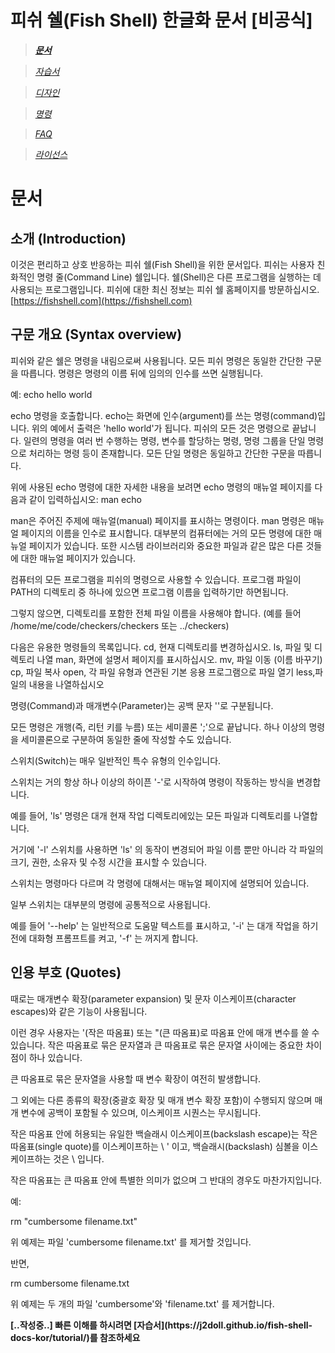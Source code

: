 # 피쉬 쉘(Fish Shell) 한글화 문서 [비공식]

> *[<b>문서</b>](https://j2doll.github.io/fish-shell-docs-kor/doc/)*

> *[자습서](https://j2doll.github.io/fish-shell-docs-kor/tutorial/)*

> *[디자인](https://j2doll.github.io/fish-shell-docs-kor/design/)*

> *[명령](https://j2doll.github.io/fish-shell-docs-kor/commands/)*

> *[FAQ](https://j2doll.github.io/fish-shell-docs-kor/faq/)*

> *[라이선스](https://j2doll.github.io/fish-shell-docs-kor/license-fish/)*

# 문서

## 소개 (Introduction)

이것은 편리하고 상호 반응하는 피쉬 쉘(Fish Shell)을 위한 문서입다. 피쉬는 사용자 친화적인 명령 줄(Command Line) 쉘입니다. 쉘(Shell)은 다른 프로그램을 실행하는 데 사용되는 프로그램입니다. 피쉬에 대한 최신 정보는 피쉬 쉘 홈페이지를 방문하십시오. [https://fishshell.com](https://fishshell.com)

## 구문 개요 (Syntax overview)

피쉬와 같은 쉘은 명령을 내림으로써 사용됩니다. 모든 피쉬 명령은 동일한 간단한 구문을 따릅니다.
명령은 명령의 이름 뒤에 임의의 인수를 쓰면 실행됩니다.

예:
 echo hello world

echo 명령을 호출합니다. echo는 화면에 인수(argument)를 쓰는 명령(command)입니다. 위의 예에서 출력은 'hello world'가 됩니다. 피쉬의 모든 것은 명령으로 끝납니다. 일련의 명령을 여러 번 수행하는 명령, 변수를 할당하는 명령, 명령 그룹을 단일 명령으로 처리하는 명령 등이 존재합니다. 모든 단일 명령은 동일하고 간단한 구문을 따릅니다.

위에 사용된 echo 명령에 대한 자세한 내용을 보려면 echo 명령의 매뉴얼 페이지를 다음과 같이 입력하십시오:
 man echo

man은 주어진 주제에 매뉴얼(manual) 페이지를 표시하는 명령이다. man 명령은 매뉴얼 페이지의 이름을 인수로 표시합니다. 대부분의 컴퓨터에는 거의 모든 명령에 대한 매뉴얼 페이지가 있습니다. 또한 시스템 라이브러리와 중요한 파일과 같은 많은 다른 것들에 대한 매뉴얼 페이지가 있습니다.

컴퓨터의 모든 프로그램을 피쉬의 명령으로 사용할 수 있습니다. 프로그램 파일이 PATH의 디렉토리 중 하나에 있으면 프로그램 이름을 입력하기만 하면됩니다.

그렇지 않으면, 디렉토리를 포함한 전체 파일 이름을 사용해야 합니다.
 (예를 들어 /home/me/code/checkers/checkers 또는 ../checkers)


다음은 유용한 명령들의 목록입니다.
cd, 현재 디렉토리를 변경하십시오.
ls, 파일 및 디렉토리 나열
man, 화면에 설명서 페이지를 표시하십시오.
mv, 파일 이동 (이름 바꾸기)
cp, 파일 복사
open, 각 파일 유형과 연관된 기본 응용 프로그램으로 파일 열기
less,파일의 내용을 나열하십시오


명령(Command)과 매개변수(Parameter)는 공백 문자 ''로 구분됩니다.

모든 명령은 개행(즉, 리턴 키를 누름) 또는 세미콜론 ';'으로 끝납니다. 하나 이상의 명령을 세미콜론으로 구분하여 동일한 줄에 작성할 수도 있습니다.

스위치(Switch)는 매우 일반적인 특수 유형의 인수입니다.
 
스위치는 거의 항상 하나 이상의 하이픈 '-'로 시작하여 명령이 작동하는 방식을 변경합니다.
 
예를 들어, 'ls' 명령은 대개 현재 작업 디렉토리에있는 모든 파일과 디렉토리를 나열합니다.
 
거기에 '-l' 스위치를 사용하면 'ls' 의 동작이 변경되어 파일 이름 뿐만 아니라 각 파일의 크기, 권한, 소유자 및 수정 시간을 표시할 수 있습니다.

스위치는 명령마다 다르며 각 명령에 대해서는 매뉴얼 페이지에 설명되어 있습니다.

일부 스위치는 대부분의 명령에 공통적으로 사용됩니다.

예를 들어 '--help' 는 일반적으로 도움말 텍스트를 표시하고, '-i' 는 대개 작업을 하기 전에 대화형 프롬프트를 켜고, '-f' 는 꺼지게 합니다.


## 인용 부호 (Quotes)

때로는 매개변수 확장(parameter expansion) 및 문자 이스케이프(character escapes)와 같은 기능이 사용됩니다.

이런 경우 사용자는 '(작은 따옴표) 또는 "(큰 따옴표)로 따옴표 안에 매개 변수를 쓸 수 있습니다. 작은 따옴표로 묶은 문자열과 큰 따옴표로 묶은 문자열 사이에는 중요한 차이점이 하나 있습니다.

큰 따옴표로 묶은 문자열을 사용할 때 변수 확장이 여전히 발생합니다.

그 외에는 다른 종류의 확장(중괄호 확장 및 매개 변수 확장 포함)이 수행되지 않으며 매개 변수에 공백이 포함될 수 있으며, 이스케이프 시퀀스는 무시됩니다.

작은 따옴표 안에 허용되는 유일한 백슬래시 이스케이프(backslash escape)는 작은 따옴표(single quote)를 이스케이프하는 \ ' 이고, 백슬래시(backslash) 심볼을 이스케이프하는 것은 \\ 입니다.

작은 따옴표는 큰 따옴표 안에 특별한 의미가 없으며 그 반대의 경우도 마찬가지입니다.

예:

rm "cumbersome filename.txt"

위 예제는 파일 'cumbersome filename.txt' 를 제거할 것입니다.

반면,

rm cumbersome filename.txt

위 예제는 두 개의 파일 'cumbersome'와 'filename.txt' 를 제거합니다.

<b>
[..작성중..]
빠른 이해를 하시려면 [자습서](https://j2doll.github.io/fish-shell-docs-kor/tutorial/)를 참조하세요
</b>
